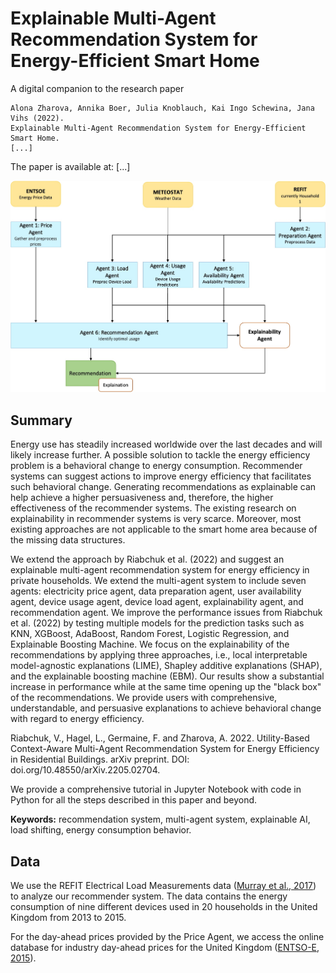 # Explainable Multi-Agent Recommendation System for Energy-Efficient Smart Home

A digital companion to the research paper 

```
Alona Zharova, Annika Boer, Julia Knoblauch, Kai Ingo Schewina, Jana Vihs (2022).
Explainable Multi-Agent Recommendation System for Energy-Efficient Smart Home.
[...]
```
The paper is available at: [...]

![results](/structure.jpg)

## Summary 

Energy use has steadily increased worldwide over the last decades and will likely increase further. A possible solution to tackle the energy efficiency problem is a behavioral change to energy consumption. Recommender systems can suggest actions to improve energy efficiency that facilitates such behavioral change. Generating recommendations as explainable can help achieve a higher persuasiveness and, therefore, the higher effectiveness of the recommender systems. The existing research on explainability in recommender systems is very scarce. Moreover, most existing approaches are not applicable to the smart home area because of the missing data structures. 

We extend the approach by Riabchuk et al. (2022) and suggest an explainable multi-agent recommendation system for energy efficiency in private households. We extend the multi-agent system to include seven agents: electricity price agent, data preparation agent, user availability agent, device usage agent, device load agent, explainability agent, and recommendation agent. We improve the performance issues from Riabchuk et al. (2022) by testing multiple models for the prediction tasks such as KNN, XGBoost, AdaBoost, Random Forest, Logistic Regression, and Explainable Boosting Machine. We focus on the explainability of the recommendations by applying three approaches, i.e., local interpretable model-agnostic explanations (LIME), Shapley additive explanations (SHAP), and the explainable boosting machine (EBM). Our results show a substantial increase in performance while at the same time opening up the "black box" of the recommendations. We provide users with comprehensive, understandable, and persuasive explanations to achieve behavioral change with regard to energy efficiency. 

Riabchuk, V., Hagel, L., Germaine, F. and Zharova, A. 2022. Utility-Based Context-Aware Multi-Agent Recommendation System for Energy Efficiency in Residential Buildings. arXiv preprint. DOI: doi.org/10.48550/arXiv.2205.02704.

We provide a comprehensive tutorial in Jupyter Notebook with code in Python for all the steps described in this paper and beyond.

**Keywords:** recommendation system, multi-agent system, explainable AI, load shifting, energy consumption behavior.

## Data

We use the REFIT Electrical Load Measurements data ([Murray et al., 2017](https://www.nature.com/articles/sdata2016122)) to analyze our recommender system. The data contains the energy consumption of nine different devices used in 20 households in the United Kingdom from 2013 to 2015. 

For the day-ahead prices provided by the Price Agent, we access the online database for industry day-ahead prices for the United Kingdom ([ENTSO-E, 2015](https://transparency.entsoe.eu/transmission-domain/r2/dayAheadPrices/show)). 




